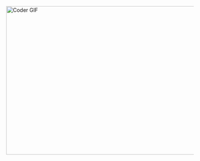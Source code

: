 
<img alt="Coder GIF" height=400 width=800 src="https://cdn.dribbble.com/users/730703/screenshots/6581243/avento.gif" />





